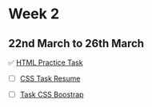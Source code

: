# Week 2

## 22nd March to 26th March

   ✅  [HTML Practice Task](HTML-Practice-task)

   - [ ] [CSS Task Resume](CSS-task-resume-1)

   - [ ] [Task CSS Boostrap](Task-CSS-Boostrap)
